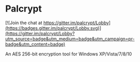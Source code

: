 # Palcrypt

[![Join the chat at https://gitter.im/palcrypt/Lobby](https://badges.gitter.im/palcrypt/Lobby.svg)](https://gitter.im/palcrypt/Lobby?utm_source=badge&utm_medium=badge&utm_campaign=pr-badge&utm_content=badge)

An AES 256-bit encryption tool for Windows XP/Vista/7/8/10
